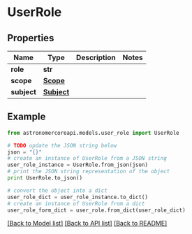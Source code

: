 # UserRole


## Properties
Name | Type | Description | Notes
------------ | ------------- | ------------- | -------------
**role** | **str** |  | 
**scope** | [**Scope**](Scope.md) |  | 
**subject** | [**Subject**](Subject.md) |  | 

## Example

```python
from astronomercoreapi.models.user_role import UserRole

# TODO update the JSON string below
json = "{}"
# create an instance of UserRole from a JSON string
user_role_instance = UserRole.from_json(json)
# print the JSON string representation of the object
print UserRole.to_json()

# convert the object into a dict
user_role_dict = user_role_instance.to_dict()
# create an instance of UserRole from a dict
user_role_form_dict = user_role.from_dict(user_role_dict)
```
[[Back to Model list]](../README.md#documentation-for-models) [[Back to API list]](../README.md#documentation-for-api-endpoints) [[Back to README]](../README.md)


